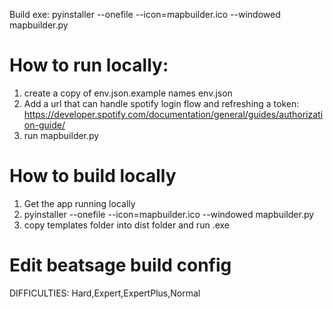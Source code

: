 Build exe:
pyinstaller --onefile --icon=mapbuilder.ico --windowed mapbuilder.py

# How to run locally:
1. create a copy of env.json.example names env.json
2. Add a url that can handle spotify login flow and refreshing a token: https://developer.spotify.com/documentation/general/guides/authorization-guide/
3. run mapbuilder.py

# How to build locally
1. Get the app running locally
2. pyinstaller --onefile --icon=mapbuilder.ico --windowed mapbuilder.py
3. copy templates folder into dist folder and run .exe

# Edit beatsage build config
DIFFICULTIES: Hard,Expert,ExpertPlus,Normal